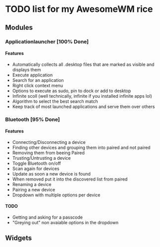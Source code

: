 
# TODO list for my AwesomeWM rice

## Modules

### Applicationlauncher [100% Done]

#### Features

- Automatically collects all .desktop files that are marked as visible and displays them
- Execute application
- Search for an application
- Right click context menu
- Options to execute as sudo, pin to dock or add to desktop
- Infinite scoll (well technically, infinite if you installed infinite apps lol)
- Algorithm to select the best search match
- Keep track of most launched applications and serve them over others

### Bluetooth [95% Done]

#### Features

- Connecting/Disconnecting a device
- Finding other devices and grouping them into paired and not paired
- Removing them from beeing Paired
- Trusting/Untrusting a device
- Toggle Bluetooth on/off
- Scan again for devices
- Update as soon a new device is found
- When removed put it into the discovered list from paired
- Renaming a device
- Pairing a new device
- Dropdown with multiple options per device

#### TODO

- Getting and asking for a passcode
- "Greying out" non avaiable options in the dropdown

## Widgets
